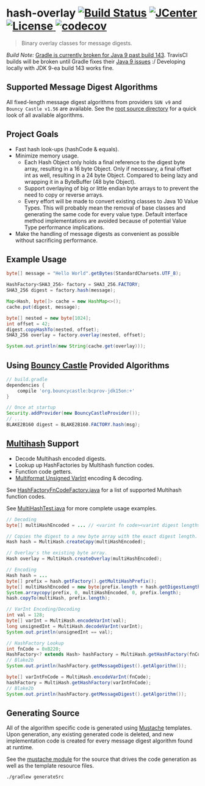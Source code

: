 # hash-overlay [![Build Status](https://travis-ci.org/comodal/hash-overlay.svg)](https://travis-ci.org/comodal/hash-overlay) [![JCenter](https://api.bintray.com/packages/comodal/libraries/hash-overlay/images/download.svg) ](https://bintray.com/comodal/libraries/hash-overlay/_latestVersion) [![License](http://img.shields.io/badge/license-Apache--2-blue.svg?style=flat) ](LICENSE) [![codecov](https://codecov.io/gh/comodal/hash-overlay/branch/master/graph/badge.svg)](https://codecov.io/gh/comodal/hash-overlay)

> Binary overlay classes for message digests.

*Build Note:* [Gradle is currently broken for Java 9 past build 143](https://github.com/gradle/gradle/issues/1095). TravisCI builds will be broken until Gradle fixes their [Java 9 issues](https://github.com/gradle/gradle/issues?utf8=%E2%9C%93&q=is%3Aissue%20is%3Aopen%20Java%209) :/ Developing locally with JDK 9-ea build 143 works fine.

## Supported Message Digest Algorithms

All fixed-length message digest algorithms from providers `SUN v9` and `Bouncy Castle v1.56` are available.  See the [root source directory](src/systems.comodal.hash_overlay/java/systems/comodal/hash) for a quick look of all available algorithms.

## Project Goals

* Fast hash look-ups (hashCode & equals).
* Minimize memory usage.
  * Each Hash Object only holds a final reference to the digest byte array, resulting in a 16 byte Object.  Only if necessary, a final offset int as well, resulting in a 24 byte Object.  Compared to being lazy and wrapping it in a ByteBuffer (48 byte Object).
  * Support overlaying of big or little endian byte arrays to to prevent the need to copy or reverse arrays.
  * Every effort will be made to convert existing classes to Java 10 Value Types.  This will probably mean the removal of base classes and generating the same code for every value type.  Default interface method implementations are avoided because of potential Value Type performance implications.
* Make the handling of message digests as convenient as possible without sacrificing performance.

## Example Usage

```java
byte[] message = "Hello World".getBytes(StandardCharsets.UTF_8);

HashFactory<SHA3_256> factory = SHA3_256.FACTORY;
SHA3_256 digest = factory.hash(message);

Map<Hash, byte[]> cache = new HashMap<>();
cache.put(digest, message);

byte[] nested = new byte[1024];
int offset = 42;
digest.copyHashTo(nested, offset);
SHA3_256 overlay = factory.overlay(nested, offset);

System.out.println(new String(cache.get(overlay)));
```

## Using [Bouncy Castle](https://www.bouncycastle.org/) Provided Algorithms

```groovy
// build.gradle
dependencies {
    compile 'org.bouncycastle:bcprov-jdk15on:+'
}
```

```java
// Once at startup
Security.addProvider(new BouncyCastleProvider());
// ...
BLAKE2B160 digest = BLAKE2B160.FACTORY.hash(msg);

```

## [Multihash](https://github.com/multiformats/multihash) Support

* Decode Multihash encoded digests.
* Lookup up HashFactories by Multihash function codes.
* Function code getters.
* [Multiformat Unsigned VarInt](https://github.com/multiformats/unsigned-varint) encoding & decoding.

See [HashFactoryFnCodeFactory.java](src/systems.comodal.hash_overlay/java/systems/comodal/hash/multihash/HashFactoryFnCodeFactory.java#L15) for a list of supported Multihash function codes.

See [MultiHashTest.java](src/test/java/systems/comodal/hash/MultiHashTest.java#L17) for more complete usage examples.

```java
// Decoding
byte[] multiHashEncoded = ... // <varint fn code><varint digest length><digest>

// Copies the digest to a new byte array with the exact digest length.
Hash hash = MultiHash.createCopy(multiHashEncoded);

// Overlay's the existing byte array.
Hash overlay = MultiHash.createOverlay(multiHashEncoded);
```

```java
// Encoding
Hash hash = ...
byte[] prefix = hash.getFactory().getMultiHashPrefix();
byte[] multiHashEncoded = new byte[prefix.length + hash.getDigestLength()];
System.arraycopy(prefix, 0, multiHashEncoded, 0, prefix.length);
hash.copyTo(multiHash, prefix.length);
```

```java 
// VarInt Encoding/Decoding
int val = 128;
byte[] varInt = MultiHash.encodeVarInt(val);
long unsignedInt = MultiHash.decodeVarInt(varInt);
System.out.println(unsignedInt == val);
```

```java
// HashFactory Lookup
int fnCode = 0xB220;
HashFactory<? extends Hash> hashFactory = MultiHash.getHashFactory(fnCode);
// Blake2b
System.out.println(hashFactory.getMessageDigest().getAlgorithm());

byte[] varIntFnCode = MultiHash.encodeVarInt(fnCode);
hashFactory = MultiHash.getHashFactory(varIntFnCode);
// Blake2b
System.out.println(hashFactory.getMessageDigest().getAlgorithm());
```

## Generating Source

All of the algorithm specific code is generated using [Mustache](https://github.com/spullara/mustache.java) templates.  Upon generation, any existing generated code is deleted, and new implementation code is created for every message digest algorithm found at runtime.

See the [mustache module](src/mustache) for the source that drives the code generation as well as the template resource files.

```bash
./gradlew generateSrc
```
